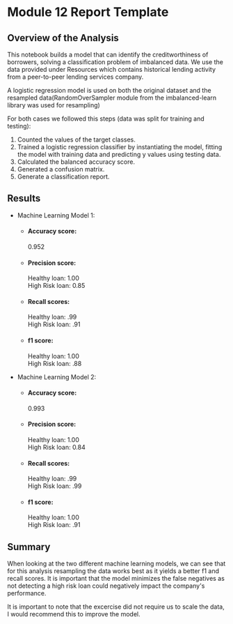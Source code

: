 # Module 12 Report Template

## Overview of the Analysis
This notebook builds a model that can identify the creditworthiness of borrowers, solving a classification problem of imbalanced data. We use the data provided under Resources which contains historical lending activity from a peer-to-peer lending services company.

A logistic regression model is used on both the original dataset and the resampled data(RandomOverSampler module from the imbalanced-learn library was used for resampling)

For both cases we followed this steps (data was split for training and testing):
1) Counted the values of the target classes.
3) Trained a logistic regression classifier by instantiating the model, fitting the model with training data and predicting y values using testing data. 
4) Calculated the balanced accuracy score.
5) Generated a confusion matrix.
6) Generate a classification report.

## Results

* Machine Learning Model 1:
  - #### Accuracy score:
    0.952
  - #### Precision score:
    Healthy loan: 1.00 <br> 
    High Risk loan: 0.85
  - #### Recall scores:
    Healthy loan: .99 <br> 
    High Risk loan: .91
  - #### f1 score:
    Healthy loan: 1.00 <br> 
    High Risk loan: .88

* Machine Learning Model 2:
  - #### Accuracy score:
    0.993
  - #### Precision score:
    Healthy loan: 1.00 <br> 
    High Risk loan: 0.84
  - #### Recall scores:
    Healthy loan: .99 <br> 
    High Risk loan: .99
  - #### f1 score:
    Healthy loan: 1.00 <br> 
    High Risk loan: .91

## Summary

When looking at the two different machine learning models, we can see that for this analysis resampling the data works best as it yields a better f1 and recall scores. It is important that the model minimizes the false negatives as not detecting a high risk loan could negatively impact the company's performance. 

It is important to note that the excercise did not require us to scale the data, I would recommend this to improve the model.
